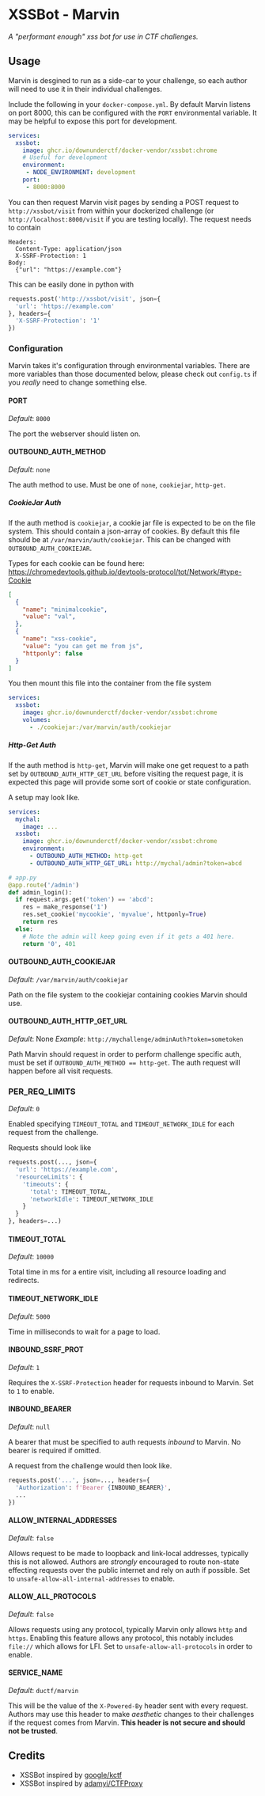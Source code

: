 # XSSBot - Marvin

_A "performant enough" xss bot for use in CTF challenges._

## Usage

Marvin is desgined to run as a side-car to your challenge, so each author will need to use it in their individual challenges.

Include the following in your `docker-compose.yml`. By default Marvin listens on port 8000, this can be configured with the `PORT` environmental variable. It may be helpful to expose this port for development.

```yaml
services:
  xssbot:
    image: ghcr.io/downunderctf/docker-vendor/xssbot:chrome
    # Useful for development
    environment:
     - NODE_ENVIRONMENT: development
    port:
     - 8000:8000
```

You can then request Marvin visit pages by sending a POST request to `http://xssbot/visit` from within your dockerized challenge (or `http://localhost:8000/visit` if you are testing locally). The request needs to contain
```
Headers:
  Content-Type: application/json
  X-SSRF-Protection: 1
Body:
  {"url": "https://example.com"}
```

This can be easily done in python with
```python
requests.post('http://xssbot/visit', json={
  'url': 'https://example.com'
}, headers={
  'X-SSRF-Protection': '1'
})
```

### Configuration

Marvin takes it's configuration through environmental variables. There are more variables than those documented below, please check out `config.ts` if you _really_ need to change something else.

#### PORT
_Default_: `8000`

The port the webserver should listen on.

#### OUTBOUND_AUTH_METHOD
_Default_: `none`

The auth method to use. Must be one of `none`, `cookiejar`, `http-get`.

##### CookieJar Auth
If the auth method is `cookiejar`, a cookie jar file is expected to be on the file system. This should contain a json-array of cookies. By default this file should be at `/var/marvin/auth/cookiejar`. This can be changed with `OUTBOUND_AUTH_COOKIEJAR`.

Types for each cookie can be found here: https://chromedevtools.github.io/devtools-protocol/tot/Network/#type-Cookie
```json
[
  {
    "name": "minimalcookie",
    "value": "val",
  },
  {
    "name": "xss-cookie",
    "value": "you can get me from js",
    "httponly": false
  }
]
```

You then mount this file into the container from the file system
```yaml
services:
  xssbot:
    image: ghcr.io/downunderctf/docker-vendor/xssbot:chrome
    volumes:
      - ./cookiejar:/var/marvin/auth/cookiejar
```

##### Http-Get Auth
If the auth method is `http-get`, Marvin will make one get request to a path set by `OUTBOUND_AUTH_HTTP_GET_URL` before visiting the request page, it is expected this page will provide some sort of cookie or state configuration.

A setup may look like.
```yaml
services:
  mychal:
    image: ...
  xssbot:
    image: ghcr.io/downunderctf/docker-vendor/xssbot:chrome
    environment:
      - OUTBOUND_AUTH_METHOD: http-get
      - OUTBOUND_AUTH_HTTP_GET_URL: http://mychal/admin?token=abcd
  ```

  ```python
  # app.py
  @app.route('/admin')
  def admin_login():
    if request.args.get('token') == 'abcd':
      res = make_response('1')
      res.set_cookie('mycookie', 'myvalue', httponly=True)
      return res
    else:
      # Note the admin will keep going even if it gets a 401 here.
      return '0', 401
  ```


#### OUTBOUND_AUTH_COOKIEJAR
_Default_: `/var/marvin/auth/cookiejar`

Path on the file system to the cookiejar containing cookies Marvin should use.

#### OUTBOUND_AUTH_HTTP_GET_URL
_Default_: None
_Example_: `http://mychallenge/adminAuth?token=sometoken`

Path Marvin should request in order to perform challenge specific auth, must be set if `OUTBOUND_AUTH_METHOD == http-get`.
The auth request will happen before all visit requests.

### PER_REQ_LIMITS
_Default_: `0`

Enabled specifying `TIMEOUT_TOTAL` and `TIMEOUT_NETWORK_IDLE` for each request from the challenge.

Requests should look like
```python
requests.post(..., json={
  'url': 'https://example.com',
  'resourceLimits': {
    'timeouts': {
      'total': TIMEOUT_TOTAL,
      'networkIdle': TIMEOUT_NETWORK_IDLE
    }
  }
}, headers=...)
```

#### TIMEOUT_TOTAL
_Default_: `10000`

Total time in ms for a entire visit, including all resource loading and redirects.

#### TIMEOUT_NETWORK_IDLE
_Default_: `5000`

Time in milliseconds to wait for a page to load.

#### INBOUND_SSRF_PROT
_Default_: `1`

Requires the `X-SSRF-Protection` header for requests inbound to Marvin. Set to `1` to enable.

#### INBOUND_BEARER
_Default_: `null`

A bearer that must be specified to auth requests _inbound_ to Marvin. No bearer is required if omitted.

A request from the challenge would then look like.
```python
requests.post('...', json=..., headers={
  'Authorization': f'Bearer {INBOUND_BEARER}',
  ...
})
```

#### ALLOW_INTERNAL_ADDRESSES
_Default_: `false`

Allows request to be made to loopback and link-local addresses, typically this is not allowed. Authors are _strongly_
encouraged to route non-state effecting requests over the public internet and rely on auth if possible. Set to `unsafe-allow-all-internal-addresses` to enable.

#### ALLOW_ALL_PROTOCOLS
_Default_: `false`

Allows requests using any protocol, typically Marvin only allows `http` and `https`. Enabling this feature allows any protocol, this notably includes `file://` which allows for LFI. Set to `unsafe-allow-all-protocols` in order to enable.

#### SERVICE_NAME
_Default_: `ductf/marvin`

This will be the value of the `X-Powered-By` header sent with every request. Authors may use this header to make _aesthetic_ changes to their challenges if the request comes from Marvin. **This header is not secure and should not be trusted**.


## Credits

- XSSBot inspired by [google/kctf](https://github.com/google/kctf/tree/v1/dist/challenge-templates/xss-bot)
- XSSBot inspired by [adamyi/CTFProxy](https://github.com/adamyi/CTFProxy/tree/master/infra/xssbot)
